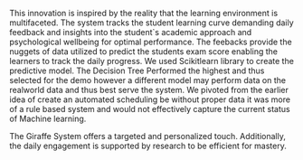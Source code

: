 This innovation is inspired by the reality that the learning environment is multifaceted.
The system tracks the student learning curve demanding daily feedback and insights into the student`s academic approach and psychological wellbeing for optimal performance.
The feebacks provide the nuggets of data utilized to predict the students exam score enabling the learners to track the daily progress.
We used Scikitlearn library to create the predictive model.
The Decision Tree Performed the highest and thus selected for the demo however a different model may perform data on the realworld data and thus best serve the system.
We pivoted from the earlier idea of create an automated scheduling be without proper data it was more of a rule based system and would not effectively capture the current status of Machine learning.

The Giraffe System offers a targeted and personalized touch. Additionally, the daily engagement is supported by research to be efficient for mastery.